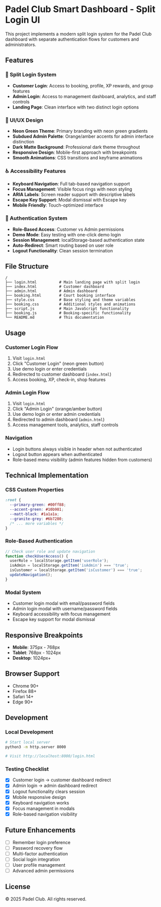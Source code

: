 # Padel Club Smart Dashboard - Split Login UI

This project implements a modern split login system for the Padel Club dashboard with separate authentication flows for customers and administrators.

## Features

### 🎯 Split Login System
- **Customer Login**: Access to booking, profile, XP rewards, and group features
- **Admin Login**: Access to management dashboard, analytics, and staff controls
- **Landing Page**: Clean interface with two distinct login options

### 🎨 UI/UX Design
- **Neon Green Theme**: Primary branding with neon green gradients
- **Subdued Admin Palette**: Orange/amber accents for admin interface distinction
- **Dark Matte Background**: Professional dark theme throughout
- **Responsive Design**: Mobile-first approach with breakpoints
- **Smooth Animations**: CSS transitions and keyframe animations

### ♿ Accessibility Features
- **Keyboard Navigation**: Full tab-based navigation support
- **Focus Management**: Visible focus rings with neon styling
- **ARIA Labels**: Screen reader support with descriptive labels
- **Escape Key Support**: Modal dismissal with Escape key
- **Mobile Friendly**: Touch-optimized interface

### 🔐 Authentication System
- **Role-Based Access**: Customer vs Admin permissions
- **Demo Mode**: Easy testing with one-click demo login
- **Session Management**: localStorage-based authentication state
- **Auto-Redirect**: Smart routing based on user role
- **Logout Functionality**: Clean session termination

## File Structure

```
/
├── login.html          # Main landing page with split login
├── index.html          # Customer dashboard
├── admin.html          # Admin dashboard
├── booking.html        # Court booking interface
├── style.css           # Base styling and theme variables
├── booking.css         # Additional styles and animations
├── script.js           # Main JavaScript functionality
├── booking.js          # Booking-specific functionality
└── README.md           # This documentation
```

## Usage

### Customer Login Flow
1. Visit `login.html`
2. Click "Customer Login" (neon green button)
3. Use demo login or enter credentials
4. Redirected to customer dashboard (`index.html`)
5. Access booking, XP, check-in, shop features

### Admin Login Flow
1. Visit `login.html`
2. Click "Admin Login" (orange/amber button)
3. Use demo login or enter admin credentials
4. Redirected to admin dashboard (`admin.html`)
5. Access management tools, analytics, staff controls

### Navigation
- Login buttons always visible in header when not authenticated
- Logout button appears when authenticated
- Role-based menu visibility (admin features hidden from customers)

## Technical Implementation

### CSS Custom Properties
```css
:root {
  --primary-green: #00ff88;
  --accent-green: #10b981;
  --matt-black: #1a1a1a;
  --granite-grey: #6b7280;
  /* ... more variables */
}
```

### Role-Based Authentication
```javascript
// Check user role and update navigation
function checkUserAccess() {
  userRole = localStorage.getItem('userRole');
  isAdmin = localStorage.getItem('isAdmin') === 'true';
  isCustomer = localStorage.getItem('isCustomer') === 'true';
  updateNavigation();
}
```

### Modal System
- Customer login modal with email/password fields
- Admin login modal with username/password fields
- Keyboard accessibility with focus management
- Escape key support for modal dismissal

## Responsive Breakpoints

- **Mobile**: 375px - 768px
- **Tablet**: 768px - 1024px
- **Desktop**: 1024px+

## Browser Support

- Chrome 90+
- Firefox 88+
- Safari 14+
- Edge 90+

## Development

### Local Development
```bash
# Start local server
python3 -m http.server 8000

# Visit http://localhost:8000/login.html
```

### Testing Checklist
- [x] Customer login → customer dashboard redirect
- [x] Admin login → admin dashboard redirect
- [x] Logout functionality clears session
- [x] Mobile responsive design
- [x] Keyboard navigation works
- [x] Focus management in modals
- [x] Role-based navigation visibility

## Future Enhancements

- [ ] Remember login preference
- [ ] Password recovery flow
- [ ] Multi-factor authentication
- [ ] Social login integration
- [ ] User profile management
- [ ] Advanced admin permissions

## License

© 2025 Padel Club. All rights reserved.